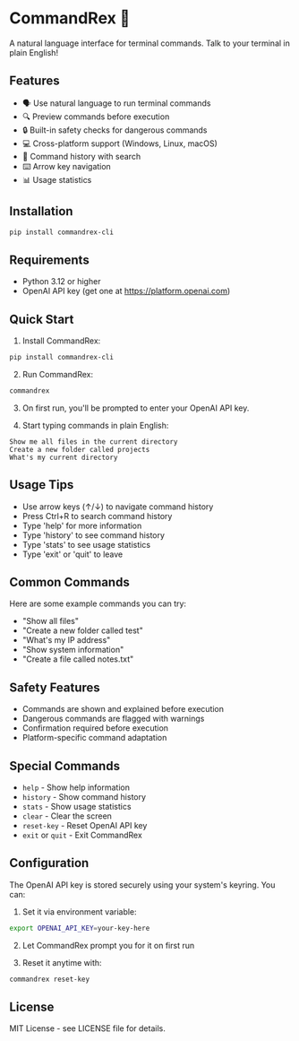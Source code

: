 # CommandRex 🦖

A natural language interface for terminal commands. Talk to your terminal in plain English!

## Features

- 🗣️ Use natural language to run terminal commands
- 🔍 Preview commands before execution
- 🔒 Built-in safety checks for dangerous commands
- 💻 Cross-platform support (Windows, Linux, macOS)
- 📝 Command history with search
- ⌨️ Arrow key navigation
- 📊 Usage statistics

## Installation

```bash
pip install commandrex-cli
```

## Requirements

- Python 3.12 or higher
- OpenAI API key (get one at https://platform.openai.com)

## Quick Start

1. Install CommandRex:
```bash
pip install commandrex-cli
```

2. Run CommandRex:
```bash
commandrex
```

3. On first run, you'll be prompted to enter your OpenAI API key.

4. Start typing commands in plain English:
```
Show me all files in the current directory
Create a new folder called projects
What's my current directory
```

## Usage Tips

- Use arrow keys (↑/↓) to navigate command history
- Press Ctrl+R to search command history
- Type 'help' for more information
- Type 'history' to see command history
- Type 'stats' to see usage statistics
- Type 'exit' or 'quit' to leave

## Common Commands

Here are some example commands you can try:

- "Show all files"
- "Create a new folder called test"
- "What's my IP address"
- "Show system information"
- "Create a file called notes.txt"

## Safety Features

- Commands are shown and explained before execution
- Dangerous commands are flagged with warnings
- Confirmation required before execution
- Platform-specific command adaptation

## Special Commands

- `help` - Show help information
- `history` - Show command history
- `stats` - Show usage statistics
- `clear` - Clear the screen
- `reset-key` - Reset OpenAI API key
- `exit` or `quit` - Exit CommandRex

## Configuration

The OpenAI API key is stored securely using your system's keyring. You can:

1. Set it via environment variable:
```bash
export OPENAI_API_KEY=your-key-here
```

2. Let CommandRex prompt you for it on first run

3. Reset it anytime with:
```bash
commandrex reset-key
```

## License

MIT License - see LICENSE file for details.